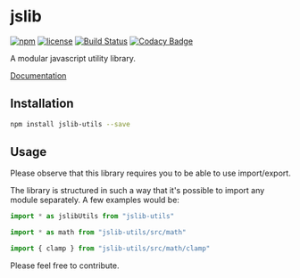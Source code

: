 # jslib
[![npm](https://img.shields.io/npm/v/jslib-utils.svg)](https://www.npmjs.com/package/jslib-utils)
[![license](https://img.shields.io/npm/l/jslib-utils.svg)](https://www.npmjs.com/package/jslib-utils)
[![Build Status](https://travis-ci.org/Glinkis/jslib.svg?branch=master)](https://travis-ci.org/Glinkis/jslib)
[![Codacy Badge](https://api.codacy.com/project/badge/Grade/e267d9e793eb490e84b232827cbe062b)](https://www.codacy.com/app/Glinkis/jslib?utm_source=github.com&amp;utm_medium=referral&amp;utm_content=Glinkis/jslib&amp;utm_campaign=Badge_Grade)

A modular javascript utility library.

[Documentation](https://glinkis.github.io/jslib/)

## Installation
```bash
npm install jslib-utils --save
```

## Usage
Please observe that this library requires you to be able to use import/export.

The library is structured in such a way that it's possible to import any module separately.
A few examples would be:
```js
import * as jslibUtils from "jslib-utils"
```
```js
import * as math from "jslib-utils/src/math"
```
```js
import { clamp } from "jslib-utils/src/math/clamp"
```

Please feel free to contribute.
